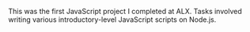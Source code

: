 This was the first JavaScript project I completed at ALX. Tasks involved writing various introductory-level JavaScript scripts on Node.js.
